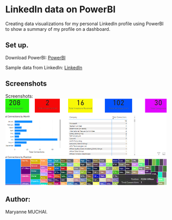 # LinkedIn data on PowerBI
Creating data visualizations for my personal LinkedIn profile using PowerBI to show a summary of my profile on a dashboard.

## Set up.
Download PowerBI: [PowerBI](https://powerbi.microsoft.com/en-us/desktop/)

Sample data from LinkedIn: [LinkedIn](https://www.linkedin.com/help/linkedin/answer/a566336/exporting-connections-from-linkedin?lang=en#:~:text=To%20export%20LinkedIn%20connections%3A%201%20Click%20the%20Me,Enter%20your%20password%20and%20click%20Done.%20More%20items)

## Screenshots

Screenshots: ![Screenshot_1](/pics/001.png)












## Author:

Maryanne MUCHAI.
